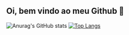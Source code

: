 ## Oi, bem vindo ao meu Github 👋

![Anurag's GitHub stats](https://github-readme-stats.vercel.app/api?username=mateusgarciab&show_icons=true&theme=github_dark)
[![Top Langs](https://github-readme-stats.vercel.app/api/top-langs/?username=mateusgarciab&theme=github_dark)](https://github.com/anuraghazra/github-readme-stats)
